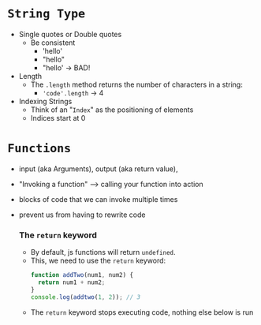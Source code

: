 # `String Type`
- Single quotes or Double quotes
  - Be consistent
    - 'hello'
    - "hello"
    - "hello' -> BAD!
- Length
  - The `.length` method returns the number of characters in a string:
    - `'code'.length` -> 4
- Indexing Strings
  - Think of an "`Index`" as the positioning of elements 
  - Indices start at 0

# `Functions`
- input (aka Arguments), output (aka return value), 
- "Invoking a function" --> calling your function into action
- blocks of code that we can invoke multiple times
- prevent us from having to rewrite code

  ### The `return` keyword
  - By default, js functions will return `undefined`.
  - This, we need to use the `return` keyword:
    ```js
    function addTwo(num1, num2) {
      return num1 + num2;
    }
    console.log(addtwo(1, 2)); // 3
    ```
  - The `return` keyword stops executing code, nothing else below is run
    ```js

